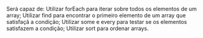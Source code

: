 Será capaz de:
	Utilizar forEach para iterar sobre todos os elementos de um array;
	Utilizar find para encontrar o primeiro elemento de um array que satisfaçã a condição;
	Utilizar some e every para testar se os elementos satisfazem a condição;
	Utilizar sort para ordenar arrays.
